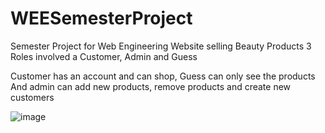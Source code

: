 # WEESemesterProject
Semester Project for Web Engineering
Website selling Beauty Products
3 Roles involved a Customer, Admin and  Guess

Customer has an account and can shop, 
Guess can only see the products
And admin can add new products, remove products and create new customers

![image](https://user-images.githubusercontent.com/74155407/235361559-d2afe37d-c487-42b7-9ab4-cb7bdecb3cf7.png)
